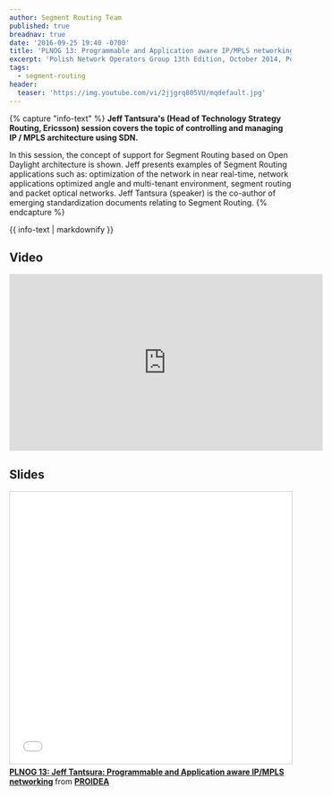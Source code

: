 ```yaml
---
author: Segment Routing Team
published: true
breadnav: true
date: '2016-09-25 19:40 -0700'
title: 'PLNOG 13: Programmable and Application aware IP/MPLS networking'
excerpt: 'Polish Network Operators Group 13th Edition, October 2014, Poland.'
tags:
  - segment-routing
header:
  teaser: 'https://img.youtube.com/vi/2jjgrq805VU/mqdefault.jpg'
---
```


{% capture "info-text" %}
**Jeff Tantsura's (Head of Technology Strategy Routing, Ericsson) session covers the topic of controlling and managing IP / MPLS architecture using SDN.** 

In this session, the concept of support for Segment Routing based on Open Daylight architecture is shown. Jeff presents examples of Segment Routing applications such as: optimization of the network in near real-time, network applications optimized angle and multi-tenant environment, segment routing and packet optical networks. Jeff Tantsura (speaker) is the co-author of emerging standardization documents relating to Segment Routing.
{% endcapture %}

<div class="notice--info">
{{ info-text | markdownify }}
</div>


## Video
<iframe width="560" height="315" src="https://www.youtube.com/embed/2jjgrq805VU" frameborder="0" allowfullscreen></iframe>


## Slides
<iframe src="//www.slideshare.net/slideshow/embed_code/key/JcAbz0R3seKrVC" width="595" height="485" frameborder="0" marginwidth="0" marginheight="0" scrolling="no" style="border:1px solid #CCC; border-width:1px; margin-bottom:5px; max-width: 100%;" allowfullscreen> </iframe> <div style="margin-bottom:5px"> <strong> <a href="//www.slideshare.net/proidea_conferences/plnog-13-jeff-tantsura-programmable-and-application-aware-ipmpls-networking" title="PLNOG 13: Jeff Tantsura: Programmable and Application aware IP/MPLS networking" target="_blank">PLNOG 13: Jeff Tantsura: Programmable and Application aware IP/MPLS networking</a> </strong> from <strong><a target="_blank" href="//www.slideshare.net/proidea_conferences">PROIDEA</a></strong> </div>

